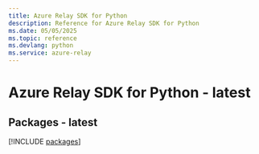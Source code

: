 ```yaml
---
title: Azure Relay SDK for Python
description: Reference for Azure Relay SDK for Python
ms.date: 05/05/2025
ms.topic: reference
ms.devlang: python
ms.service: azure-relay
---
```

# Azure Relay SDK for Python - latest
## Packages - latest
[!INCLUDE [packages](relay-index.md)]